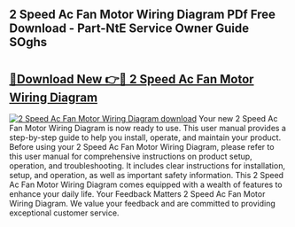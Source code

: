 ## 2 Speed Ac Fan Motor Wiring Diagram PDf Free Download - Part-NtE Service Owner Guide SOghs

# <h2><a href="http://dfpgvk.blite.top/?on=2+Speed+Ac+Fan+Motor+Wiring+Diagram">🔗Download New 👉🔴 2 Speed Ac Fan Motor Wiring Diagram</a></h2>

[![2 Speed Ac Fan Motor Wiring Diagram download](https://i.imgur.com/lujVjoI.png)](http://dfpgvk.blite.top/?on=2+Speed+Ac+Fan+Motor+Wiring+Diagram)
Your new 2 Speed Ac Fan Motor Wiring Diagram is now ready to use. This user manual provides a step-by-step guide to help you install, operate, and maintain your product. Before using your 2 Speed Ac Fan Motor Wiring Diagram, please refer to this user manual for comprehensive instructions on product setup, operation, and troubleshooting. It includes clear instructions for installation, setup, and operation, as well as important safety information. This 2 Speed Ac Fan Motor Wiring Diagram comes equipped with a wealth of features to enhance your daily life. Your Feedback Matters 2 Speed Ac Fan Motor Wiring Diagram. We value your feedback and are committed to providing exceptional customer service.
